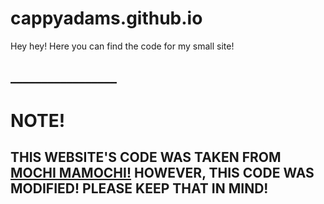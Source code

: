 # cappyadams.github.io
Hey hey! Here you can find the code for my small site!
## _________________
# NOTE!
## THIS WEBSITE'S CODE WAS TAKEN FROM [MOCHI MAMOCHI!](https://github.com/mochimamochi/mochimamochi.github.io) HOWEVER, THIS CODE WAS MODIFIED! PLEASE KEEP THAT IN MIND!
